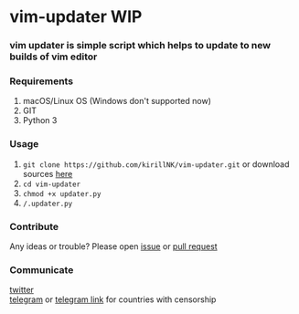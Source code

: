 # vim-updater WIP
### vim updater is simple script which helps to update to new builds of vim editor 

### Requirements
1. macOS/Linux OS (Windows don't supported now)
2. GIT
3. Python 3

### Usage
1. `git clone https://github.com/kirillNK/vim-updater.git`
or download sources [here](https://github.com/kirillNK/vim-updater/archive/master.zip)
2. `cd vim-updater`
3. `chmod +x updater.py`
4. `/.updater.py`

### Contribute
Any ideas or trouble? Please open [issue](https://github.com/kirillNK/vim-updater/issues) 
or [pull request](https://github.com/kirillNK/vim-updater/pulls) 

### Communicate
[twitter](https://twitter.com/kirill_nk)<br>
[telegram](https://t.me/kirill_nk) or 
[telegram link](https://tele.click/kirill_nk) for countries with censorship 
